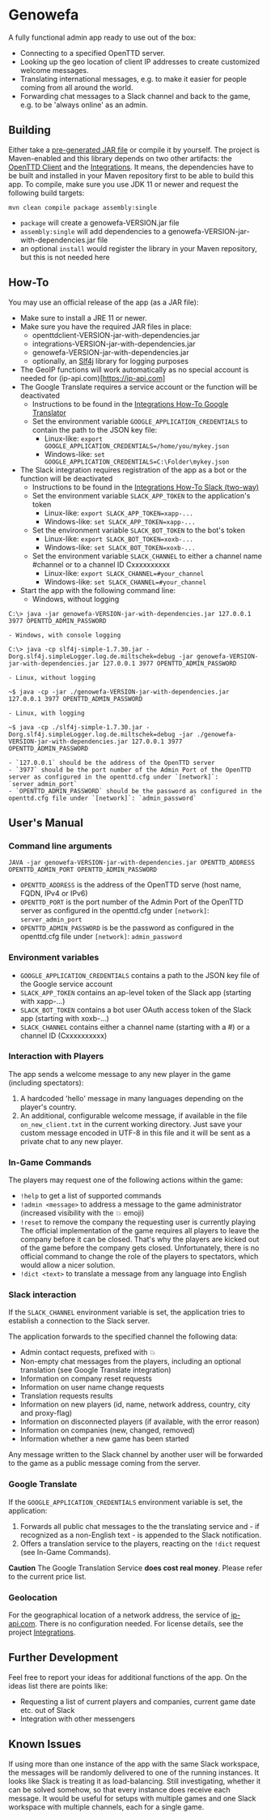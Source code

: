 # Genowefa
A fully functional admin app ready to use out of the box:
- Connecting to a specified OpenTTD server.
- Looking up the geo location of client IP addresses to create customized welcome messages.
- Translating international messages, e.g. to make it easier for people coming from all around the world.
- Forwarding chat messages to a Slack channel and back to the game, e.g. to be 'always online' as an admin.

Building
--------

Either take a [pre-generated JAR file](https://github.com/miltschek/OpenTTDAdmin/releases/latest) or compile it by yourself. The project is Maven-enabled and this library depends on two other artifacts: the [OpenTTD Client](../openttdclient/) and the [Integrations](../integrations/). It means, the dependencies have to be built and installed in your Maven repository first to be able to build this app. To compile, make sure you use JDK 11 or newer and request the following build targets:
```
mvn clean compile package assembly:single
```

- `package` will create a genowefa-VERSION.jar file
- `assembly:single` will add dependencies to a genowefa-VERSION-jar-with-dependencies.jar file
- an optional `install` would register the library in your Maven repository, but this is not needed here

How-To
------

You may use an official release of the app (as a JAR file):
- Make sure to install a JRE 11 or newer.
- Make sure you have the required JAR files in place:
    - openttdclient-VERSION-jar-with-dependencies.jar
    - integrations-VERSION-jar-with-dependencies.jar
    - genowefa-VERSION-jar-with-dependencies.jar
    - optionally, an [Slf4j](http://www.slf4j.org/manual.html) library for logging purposes
- The GeoIP functions will work automatically as no special account is needed for (ip-api.com)[https://ip-api.com]
- The Google Translate requires a service account or the function will be deactivated
    - Instructions to be found in the [Integrations How-To Google Translator](../integrations)
    - Set the environment variable `GOOGLE_APPLICATION_CREDENTIALS` to contain the path to the JSON key file:
      - Linux-like: `export GOOGLE_APPLICATION_CREDENTIALS=/home/you/mykey.json`
      - Windows-like: `set GOOGLE_APPLICATION_CREDENTIALS=C:\Folder\mykey.json`
- The Slack integration requires registration of the app as a bot or the function will be deactivated
    - Instructions to be found in the [Integrations How-To Slack (two-way)](../integrations)
    - Set the environment variable `SLACK_APP_TOKEN` to the application's token
      - Linux-like: `export SLACK_APP_TOKEN=xapp-...`
      - Windows-like: `set SLACK_APP_TOKEN=xapp-...`
    - Set the environment variable `SLACK_BOT_TOKEN` to the bot's token
      - Linux-like: `export SLACK_BOT_TOKEN=xoxb-...`
      - Windows-like: `set SLACK_BOT_TOKEN=xoxb-...`
    - Set the environment variable `SLACK_CHANNEL` to either a channel name #channel or to a channel ID Cxxxxxxxxxx
      - Linux-like: `export SLACK_CHANNEL=#your_channel`
      - Windows-like: `set SLACK_CHANNEL=#your_channel`
- Start the app with the following command line:
    - Windows, without logging
```
C:\> java -jar genowefa-VERSION-jar-with-dependencies.jar 127.0.0.1 3977 OPENTTD_ADMIN_PASSWORD
```
    - Windows, with console logging
```
C:\> java -cp slf4j-simple-1.7.30.jar -Dorg.slf4j.simpleLogger.log.de.miltschek=debug -jar genowefa-VERSION-jar-with-dependencies.jar 127.0.0.1 3977 OPENTTD_ADMIN_PASSWORD
```
    - Linux, without logging
```
~$ java -cp -jar ./genowefa-VERSION-jar-with-dependencies.jar 127.0.0.1 3977 OPENTTD_ADMIN_PASSWORD
```
    - Linux, with logging
```
~$ java -cp ./slf4j-simple-1.7.30.jar -Dorg.slf4j.simpleLogger.log.de.miltschek=debug -jar ./genowefa-VERSION-jar-with-dependencies.jar 127.0.0.1 3977 OPENTTD_ADMIN_PASSWORD
```
    - `127.0.0.1` should be the address of the OpenTTD server
    - `3977` should be the port number of the Admin Port of the OpenTTD server as configured in the openttd.cfg under `[network]`: `server_admin_port`
    - `OPENTTD_ADMIN_PASSWORD` should be the password as configured in the openttd.cfg file under `[network]`: `admin_password`
    
User's Manual
-------------

### Command line arguments

```
JAVA -jar genowefa-VERSION-jar-with-dependencies.jar OPENTTD_ADDRESS OPENTTD_ADMIN_PORT OPENTTD_ADMIN_PASSWORD
```

- `OPENTTD_ADDRESS` is the address of the OpenTTD serve (host name, FQDN, IPv4 or IPv6)
- `OPENTTD_PORT` is the port number of the Admin Port of the OpenTTD server as configured in the openttd.cfg under `[network]`: `server_admin_port`
- `OPENTTD_ADMIN_PASSWORD` is be the password as configured in the openttd.cfg file under `[network]`: `admin_password`
    
### Environment variables

- `GOOGLE_APPLICATION_CREDENTIALS` contains a path to the JSON key file of the Google service account
- `SLACK_APP_TOKEN` contains an ap-level token of the Slack app (starting with xapp-...)
- `SLACK_BOT_TOKEN` contains a bot user OAuth access token of the Slack app (starting with xoxb-...)
- `SLACK_CHANNEL` contains either a channel name (starting with a #) or a channel ID (Cxxxxxxxxxx)
    
### Interaction with Players

The app sends a welcome message to any new player in the game (including spectators):
1. A hardcoded 'hello' message in many languages depending on the player's country.
2. An additional, configurable welcome message, if available in the file `on_new_client.txt` in the current working directory.
   Just save your custom message encoded in UTF-8 in this file and it will be sent as a private chat to any new player.

### In-Game Commands

The players may request one of the following actions within the game:
- `!help` to get a list of supported commands
- `!admin <message>` to address a message to the game administrator (increased visibility with the :boom: emoji)
- `!reset` to remove the company the requesting user is currently playing
    The official implementation of the game requires all players to leave the company before it can be closed. That's why the players are kicked out of the game before the company gets closed. Unfortunately, there is no official command to change the role of the players to spectators, which would allow a nicer solution.
- `!dict <text>` to translate a message from any language into English

### Slack interaction

If the `SLACK_CHANNEL` environment variable is set, the application tries to establish a connection to the Slack server.

The application forwards to the specified channel the following data:
- Admin contact requests, prefixed with :boom:
- Non-empty chat messages from the players, including an optional translation (see Google Translate integration)
- Information on company reset requests
- Information on user name change requests
- Translation requests results
- Information on new players (id, name, network address, country, city and proxy-flag)
- Information on disconnected players (if available, with the error reason)
- Information on companies (new, changed, removed)
- Information whether a new game has been started

Any message written to the Slack channel by another user will be forwarded to the game as a public message coming from the server.

### Google Translate

If the `GOOGLE_APPLICATION_CREDENTIALS` environment variable is set, the application:
1. Forwards all public chat messages to the the translating service and - if recognized as a non-English text - is appended to the Slack notification.
2. Offers a translation service to the players, reacting on the `!dict` request (see In-Game Commands).

**Caution**
The Google Translation Service **does cost real money**. Please refer to the current price list.

### Geolocation

For the geographical location of a network address, the service of [ip-api.com](https://ip-api.com/). There is no configuration needed.
For license details, see the project [Integrations](../integrations).

Further Development
-------------------

Feel free to report your ideas for additional functions of the app. On the ideas list there are points like:
- Requesting a list of current players and companies, current game date etc. out of Slack
- Integration with other messengers

Known Issues
------------

If using more than one instance of the app with the same Slack workspace, the messages will be randomly delivered to one of the running instances. It looks like Slack is treating it as load-balancing. Still investigating, whether it can be solved somehow, so that every instance does receive each message. It would be useful for setups with multiple games and one Slack workspace with multiple channels, each for a single game.
